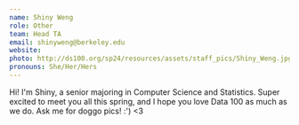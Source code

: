```yaml
---
name: Shiny Weng
role: Other
team: Head TA
email: shinyweng@berkeley.edu
website:
photo: http://ds100.org/sp24/resources/assets/staff_pics/Shiny_Weng.jpg
pronouns: She/Her/Hers
---
```


Hi! I'm Shiny, a senior majoring in Computer Science and Statistics. Super excited to meet you all this spring, and I hope you love Data 100 as much as we do. Ask me for doggo pics! :') <3
